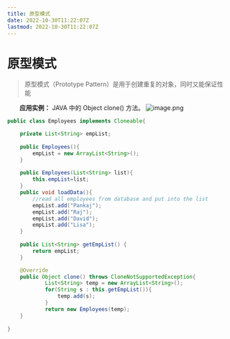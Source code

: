 ```yaml
---
title: 原型模式
date: 2022-10-30T11:22:07Z
lastmod: 2022-10-30T11:22:07Z
---
```


# 原型模式

> 原型模式（Prototype Pattern）是用于创建重复的对象，同时又能保证性能

　　**应用实例：** JAVA 中的 Object clone() 方法。
![image.png](assets/net-img-1602404087657-9aa12bdc-ba61-429f-bf21-dcf0efc211fa-20221030124615-fz11c88.png)

```java
public class Employees implements Cloneable{

	private List<String> empList;
	
	public Employees(){
		empList = new ArrayList<String>();
	}
	
	public Employees(List<String> list){
		this.empList=list;
	}
	public void loadData(){
		//read all employees from database and put into the list
		empList.add("Pankaj");
		empList.add("Raj");
		empList.add("David");
		empList.add("Lisa");
	}
	
	public List<String> getEmpList() {
		return empList;
	}

	@Override
	public Object clone() throws CloneNotSupportedException{
			List<String> temp = new ArrayList<String>();
			for(String s : this.getEmpList()){
				temp.add(s);
			}
			return new Employees(temp);
	}
	
}
```
